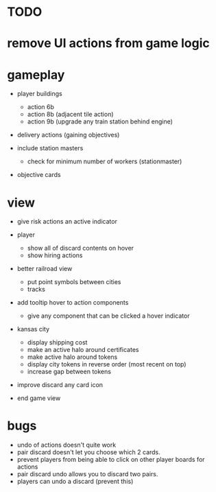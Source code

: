 # TODO

# remove UI actions from game logic

# gameplay

- player buildings

  - action 6b
  - action 8b (adjacent tile action)
  - action 9b (upgrade any train station behind engine)

- delivery actions (gaining objectives)
- include station masters

  - check for minimum number of workers (stationmaster)

- objective cards

# view

- give risk actions an active indicator
- player
  - show all of discard contents on hover
  - show hiring actions
- better railroad view
  - put point symbols between cities
  - tracks
- add tooltip hover to action components

  - give any component that can be clicked a hover indicator

- kansas city

  - display shipping cost
  - make an active halo around certificates
  - make active halo around tokens
  - display city tokens in reverse order (most recent on top)
  - increase gap between tokens

- improve discard any card icon

- end game view

# bugs

- undo of actions doesn't quite work
- pair discard doesn't let you choose which 2 cards.
- prevent players from being able to click on other player boards for actions
- pair discard undo allows you to discard two pairs.
- players can undo a discard (prevent this)
